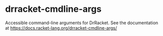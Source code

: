 drracket-cmdline-args
=====================

Accessible command-line arguments for DrRacket. 
See the documentation at https://docs.racket-lang.org/drracket-cmdline-args/
